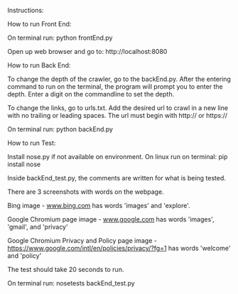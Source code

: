 Instructions:

How to run Front End:

On terminal run: python frontEnd.py

Open up web browser and go to: http://localhost:8080

How to run Back End:

To change the depth of the crawler, go to the backEnd.py.
After the entering command to run on the terminal, the program will prompt you to enter the depth. Enter a digit on the commandline to set the depth. 

To change the links, go to urls.txt. 
Add the desired url to crawl in a new line with no trailing or leading spaces. 
The url must begin with http:// or https://

On terminal run: python backEnd.py


How to run Test:

Install nose.py if not available on environment. On linux run on terminal: pip install nose

Inside backEnd_test.py, the comments are written for what is being tested. 

There are 3 screenshots with words on the webpage.

Bing image - www.bing.com has words 'images' and 'explore'.

Google Chromium page image - www.google.com has words 'images', 'gmail', and 'privacy'

Google Chromium Privacy and Policy page image - https://www.google.com/intl/en/policies/privacy/?fg=1 has words 'welcome' and 'policy'

The test should take 20 seconds to run.

On terminal run: nosetests backEnd_test.py
